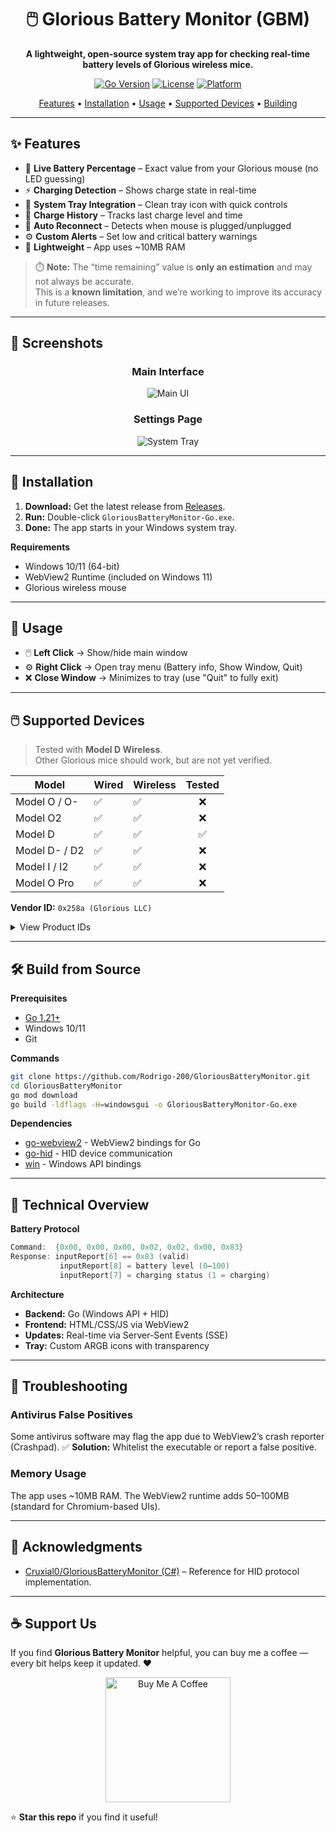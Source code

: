 <div align="center">

# 🖱️ Glorious Battery Monitor (GBM)

**A lightweight, open-source system tray app for checking real-time battery levels of Glorious wireless mice.**

[![Go Version](https://img.shields.io/badge/Go-1.21+-00ADD8?style=flat&logo=go)](https://go.dev/)
[![License](https://img.shields.io/badge/License-MIT-blue.svg)](LICENSE)
[![Platform](https://img.shields.io/badge/Platform-Windows-0078D6?style=flat&logo=windows)](https://www.microsoft.com/windows)

[Features](#-features) • [Installation](#-installation) • [Usage](#-usage) • [Supported Devices](#-supported-devices) • [Building](#-building-from-source)

</div>

---

## ✨ Features

- 🔋 **Live Battery Percentage** – Exact value from your Glorious mouse (no LED guessing)
- ⚡ **Charging Detection** – Shows charge state in real-time
- 🎯 **System Tray Integration** – Clean tray icon with quick controls
- 📅 **Charge History** – Tracks last charge level and time
- 🔄 **Auto Reconnect** – Detects when mouse is plugged/unplugged
- ⚙️ **Custom Alerts** – Set low and critical battery warnings
- 💾 **Lightweight** – App uses ~10MB RAM

> ⏱️ **Note:** The “time remaining” value is **only an estimation** and may not always be accurate.  
> This is a **known limitation**, and we’re working to improve its accuracy in future releases.

---

## 📸 Screenshots

<div align="center">

### Main Interface
![Main UI](docs/main-page.png)

### Settings Page
![System Tray](docs/settings-page.png)

</div>

---

## 🚀 Installation

1. **Download:** Get the latest release from [Releases](../../releases).  
2. **Run:** Double-click `GloriousBatteryMonitor-Go.exe`.  
3. **Done:** The app starts in your Windows system tray.  

**Requirements**
- Windows 10/11 (64-bit)
- WebView2 Runtime (included on Windows 11)
- Glorious wireless mouse

---

## 📖 Usage

- 🖱️ **Left Click** → Show/hide main window  
- ⚙️ **Right Click** → Open tray menu (Battery info, Show Window, Quit)  
- ❌ **Close Window** → Minimizes to tray (use "Quit" to fully exit)

---

## 🖱️ Supported Devices

> Tested with **Model D Wireless**.  
> Other Glorious mice should work, but are not yet verified.

| Model | Wired | Wireless | Tested |
|--------|--------|-----------|:------:|
| Model O / O- | ✅ | ✅ | ❌ |
| Model O2 | ✅ | ✅ | ❌ |
| Model D | ✅ | ✅ | ✅ |
| Model D- / D2 | ✅ | ✅ | ❌ |
| Model I / I2 | ✅ | ✅ | ❌ |
| Model O Pro | ✅ | ✅ | ❌ |

**Vendor ID:** `0x258a (Glorious LLC)`

<details>
<summary>View Product IDs</summary>

```

Model O:      0x2011 (Wired), 0x2013 (Wireless)
Model O-:     0x2019 (Wired), 0x2024 (Wireless)
Model O Pro:  0x2017 (Wired), 0x2018 (Wireless)
Model O2:     0x2009 (Wired), 0x200b (Wireless)
Model D:      0x2012 (Wired), 0x2023 (Wireless)
Model D-:     0x2015 (Wired), 0x2025 (Wireless)
Model D2:     0x2031 (Wired), 0x2033 (Wireless)
Model I:      0x2036 (Wired), 0x2046 (Wireless)
Model I2:     0x2014 (Wired), 0x2016 (Wireless)

````

</details>

---

## 🛠️ Build from Source

**Prerequisites**
- [Go 1.21+](https://go.dev/dl/)
- Windows 10/11
- Git

**Commands**
```bash
git clone https://github.com/Rodrigo-200/GloriousBatteryMonitor.git
cd GloriousBatteryMonitor
go mod download
go build -ldflags -H=windowsgui -o GloriousBatteryMonitor-Go.exe
````

**Dependencies**

- [go-webview2](https://github.com/jchv/go-webview2) - WebView2 bindings for Go
- [go-hid](https://github.com/sstallion/go-hid) - HID device communication
- [win](https://github.com/lxn/win) - Windows API bindings

---

## 🔧 Technical Overview

**Battery Protocol**

```go
Command:  {0x00, 0x00, 0x00, 0x02, 0x02, 0x00, 0x83}
Response: inputReport[6] == 0x83 (valid)
           inputReport[8] = battery level (0–100)
           inputReport[7] = charging status (1 = charging)
```

**Architecture**

* **Backend:** Go (Windows API + HID)
* **Frontend:** HTML/CSS/JS via WebView2
* **Updates:** Real-time via Server-Sent Events (SSE)
* **Tray:** Custom ARGB icons with transparency

---

## 🐞 Troubleshooting

### Antivirus False Positives

Some antivirus software may flag the app due to WebView2’s crash reporter (Crashpad).
✅ **Solution:** Whitelist the executable or report a false positive.

### Memory Usage

The app uses ~10MB RAM.
The WebView2 runtime adds 50–100MB (standard for Chromium-based UIs).

---

## 🙏 Acknowledgments

* [Cruxial0/GloriousBatteryMonitor (C#)](https://github.com/Cruxial0/GloriousBatteryMonitor) – Reference for HID protocol implementation.

---

## ☕ Support Us

If you find **Glorious Battery Monitor** helpful, you can buy me a coffee — every bit helps keep it updated. ❤️

<p align="center">
  <a href="https://www.buymeacoffee.com/gloriousbattery" target="_blank">
    <img src="https://cdn.buymeacoffee.com/buttons/v2/default-yellow.png" alt="Buy Me A Coffee" width="200"/>
  </a>
</p>

⭐ **Star this repo** if you find it useful!

</div>
